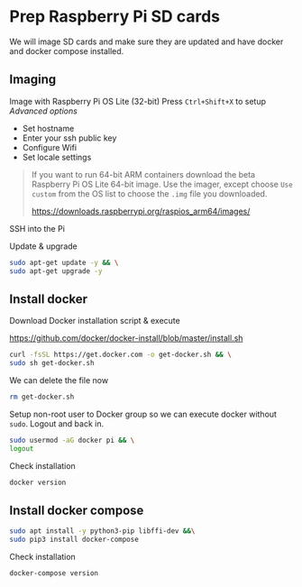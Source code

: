 # Prep Raspberry Pi SD cards

We will image SD cards and make sure they are updated and have docker and docker compose installed.


## Imaging

Image with Raspberry Pi OS Lite (32-bit)
Press `Ctrl+Shift+X` to setup *Advanced options*
- Set hostname
- Enter your ssh public key
- Configure Wifi
- Set locale settings

>If you want to run 64-bit ARM containers download the beta Raspberry Pi OS Lite 64-bit image.
>Use the imager, except choose `Use custom` from the OS list to choose the `.img` file you downloaded.
>
>https://downloads.raspberrypi.org/raspios_arm64/images/

SSH into the Pi

Update & upgrade
```bash
sudo apt-get update -y && \
sudo apt-get upgrade -y
```


## Install docker

Download Docker installation script & execute

https://github.com/docker/docker-install/blob/master/install.sh

```bash
curl -fsSL https://get.docker.com -o get-docker.sh && \
sudo sh get-docker.sh
```

We can delete the file now

```bash
rm get-docker.sh
```

Setup non-root user to Docker group so we can execute docker without `sudo`. Logout and back in.
```bash
sudo usermod -aG docker pi && \
logout
```

Check installation
```bash
docker version
```


## Install docker compose

```bash
sudo apt install -y python3-pip libffi-dev &&\
sudo pip3 install docker-compose
```

Check installation
```bash
docker-compose version
```
